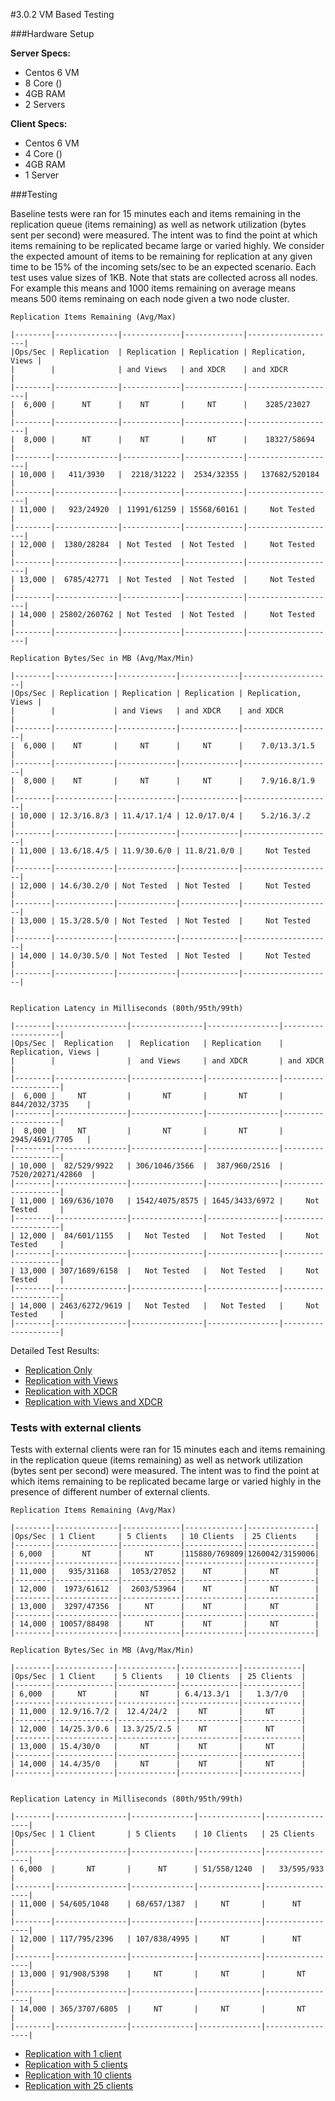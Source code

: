 #3.0.2 VM Based Testing

###Hardware Setup

**Server Specs:**

* Centos 6 VM
* 8 Core ()
* 4GB RAM
* 2 Servers

**Client Specs:**

* Centos 6 VM
* 4 Core ()
* 4GB RAM
* 1 Server

###Testing

Baseline tests were ran for 15 minutes each and items remaining in the replication queue (items remaining) as well as network utilization (bytes sent per second) were measured. The intent was to find the point at which items remaining to be replicated became large or varied highly. We consider the expected amount of items to be remaining for replication at any given time to be 15% of the incoming sets/sec to be an expected scenario. Each test uses value sizes of 1KB. Note that stats are collected across all nodes. For example this means and 1000 items remaining on average means means 500 items reminaing on each node given a two node cluster.

	Replication Items Remaining (Avg/Max)

	|--------|--------------|-------------|-------------|--------------------|
	|Ops/Sec | Replication  | Replication | Replication | Replication, Views |
	|        |              | and Views   | and XDCR    | and XDCR           |
	|--------|--------------|-------------|-------------|--------------------|
	|  6,000 |      NT      |    NT       |     NT      |    3285/23027      |
	|--------|--------------|-------------|-------------|--------------------|
	|  8,000 |      NT      |    NT       |     NT      |    18327/58694     |
	|--------|--------------|-------------|-------------|--------------------|
	| 10,000 |   411/3930   |  2218/31222 |  2534/32355 |   137682/520184    |
	|--------|--------------|-------------|-------------|--------------------|
	| 11,000 |   923/24920  | 11991/61259 | 15568/60161 |     Not Tested     |
	|--------|--------------|-------------|-------------|--------------------|
	| 12,000 |  1380/28284  | Not Tested  | Not Tested  |     Not Tested     |
	|--------|--------------|-------------|-------------|--------------------|
	| 13,000 |  6785/42771  | Not Tested  | Not Tested  |     Not Tested     |
	|--------|--------------|-------------|-------------|--------------------|
	| 14,000 | 25802/260762 | Not Tested  | Not Tested  |     Not Tested     |
	|--------|--------------|-------------|-------------|--------------------|

	Replication Bytes/Sec in MB (Avg/Max/Min)

	|--------|-------------|-------------|-------------|--------------------|
	|Ops/Sec | Replication | Replication | Replication | Replication, Views |
	|        |             | and Views   | and XDCR    | and XDCR           |
	|--------|-------------|-------------|-------------|--------------------|
	|  6,000 |    NT       |     NT      |     NT      |    7.0/13.3/1.5    |
	|--------|-------------|-------------|-------------|--------------------|
	|  8,000 |    NT       |     NT      |     NT      |    7.9/16.8/1.9    |
	|--------|-------------|-------------|-------------|--------------------|
	| 10,000 | 12.3/16.8/3 | 11.4/17.1/4 | 12.0/17.0/4 |    5.2/16.3/.2     |
	|--------|-------------|-------------|-------------|--------------------|
	| 11,000 | 13.6/18.4/5 | 11.9/30.6/0 | 11.8/21.0/0 |     Not Tested     |
	|--------|-------------|-------------|-------------|--------------------|
	| 12,000 | 14.6/30.2/0 | Not Tested  | Not Tested  |     Not Tested     |
	|--------|-------------|-------------|-------------|--------------------|
	| 13,000 | 15.3/28.5/0 | Not Tested  | Not Tested  |     Not Tested     |
	|--------|-------------|-------------|-------------|--------------------|
	| 14,000 | 14.0/30.5/0 | Not Tested  | Not Tested  |     Not Tested     |
	|--------|-------------|-------------|-------------|--------------------|


	Replication Latency in Milliseconds (80th/95th/99th)

	|--------|----------------|----------------|----------------|--------------------|
	|Ops/Sec |  Replication   |  Replication   | Replication    | Replication, Views |
	|        |                |  and Views     | and XDCR       | and XDCR           |
	|--------|----------------|----------------|----------------|--------------------|
	|  6,000 |     NT         |       NT       |       NT       |   844/2032/3735    |
	|--------|----------------|----------------|----------------|--------------------|
	|  8,000 |     NT         |       NT       |       NT       |   2945/4691/7705   |
	|--------|----------------|----------------|----------------|--------------------|
	| 10,000 |  82/529/9922   | 306/1046/3566  |  387/960/2516  |  7520/20271/42860  |
	|--------|----------------|----------------|----------------|--------------------|
	| 11,000 | 169/636/1070   | 1542/4075/8575 | 1645/3433/6972 |     Not Tested     |
	|--------|----------------|----------------|----------------|--------------------|
	| 12,000 |  84/601/1155   |   Not Tested   |   Not Tested   |     Not Tested     |
	|--------|----------------|----------------|----------------|--------------------|
	| 13,000 | 307/1689/6158  |   Not Tested   |   Not Tested   |     Not Tested     |
	|--------|----------------|----------------|----------------|--------------------|
	| 14,000 | 2463/6272/9619 |   Not Tested   |   Not Tested   |     Not Tested     |
	|--------|----------------|----------------|----------------|--------------------|

Detailed Test Results:

* [Replication Only](rep-only.md)
* [Replication with Views](rep-views.md)
* [Replication with XDCR](rep-xdcr.md)
* [Replication with Views and XDCR](rep-views-xdcr.md)

### Tests with external clients

Tests with external clients were ran for 15 minutes each and items remaining in the replication queue (items remaining) as well as network utilization (bytes sent per second) were measured. The intent was to find the point at which items remaining to be replicated became large or varied highly in the presence of different number of external clients.

	Replication Items Remaining (Avg/Max)

	|--------|--------------|-------------|-------------|---------------|
	|Ops/Sec | 1 Client     | 5 Clients   | 10 Clients  | 25 Clients    |
	|--------|--------------|-------------|-------------|---------------|
	| 6,000  |      NT      |     NT      |115880/769809|1260042/3159006|
	|--------|--------------|-------------|-------------|---------------|
	| 11,000 |   935/31168  |  1053/27052 |    NT       |     NT        |
	|--------|--------------|-------------|-------------|---------------|
	| 12,000 |  1973/61612  |  2603/53964 |    NT       |     NT        |
	|--------|--------------|-------------|-------------|---------------|
	| 13,000 |  3297/47356  |     NT      |    NT       |     NT        |
	|--------|--------------|-------------|-------------|---------------|
	| 14,000 | 10057/88498  |     NT      |    NT       |     NT        |
	|--------|--------------|-------------|-------------|---------------|

	Replication Bytes/Sec in MB (Avg/Max/Min)

	|--------|-------------|-------------|-------------|-------------|
	|Ops/Sec | 1 Client    | 5 Clients   | 10 Clients  | 25 Clients  |
	|--------|-------------|-------------|-------------|-------------|
	| 6,000  |     NT      |     NT      | 6.4/13.3/1  |   1.3/7/0   |
	|--------|-------------|-------------|-------------|-------------|
	| 11,000 | 12.9/16.7/2 |  12.4/24/2  |    NT       |     NT      |
	|--------|-------------|-------------|-------------|-------------|
	| 12,000 | 14/25.3/0.6 | 13.3/25/2.5 |    NT       |     NT      |
	|--------|-------------|-------------|-------------|-------------|
	| 13,000 | 15.4/30/0   |     NT      |    NT       |     NT      |
	|--------|-------------|-------------|-------------|-------------|
	| 14,000 | 14.4/35/0   |     NT      |    NT       |     NT      |
	|--------|-------------|-------------|-------------|-------------|


	Replication Latency in Milliseconds (80th/95th/99th)

	|--------|----------------|--------------|--------------|-----------------|
    |Ops/Sec | 1 Client       | 5 Clients    | 10 Clients   | 25 Clients      |
    |--------|----------------|--------------|--------------|-----------------|
	| 6,000  |       NT       |      NT      | 51/558/1240  |   33/595/933    |
	|--------|----------------|--------------|--------------|-----------------|
	| 11,000 | 54/605/1048    | 68/657/1387  |     NT       |      NT         |
	|--------|----------------|--------------|--------------|-----------------|
	| 12,000 | 117/795/2396   | 107/838/4995 |     NT       |      NT         |
	|--------|----------------|--------------|--------------|-----------------|
	| 13,000 | 91/908/5398    |     NT       |     NT       |       NT        |
	|--------|----------------|--------------|--------------|-----------------|
	| 14,000 | 365/3707/6805  |     NT       |     NT       |       NT        |
	|--------|----------------|--------------|--------------|-----------------|

* [Replication with 1 client](rep-1_client.md)
* [Replication with 5 clients](rep-5_clients.md)
* [Replication with 10 clients](rep-10_clients.md)
* [Replication with 25 clients](rep-25_clients.md)
